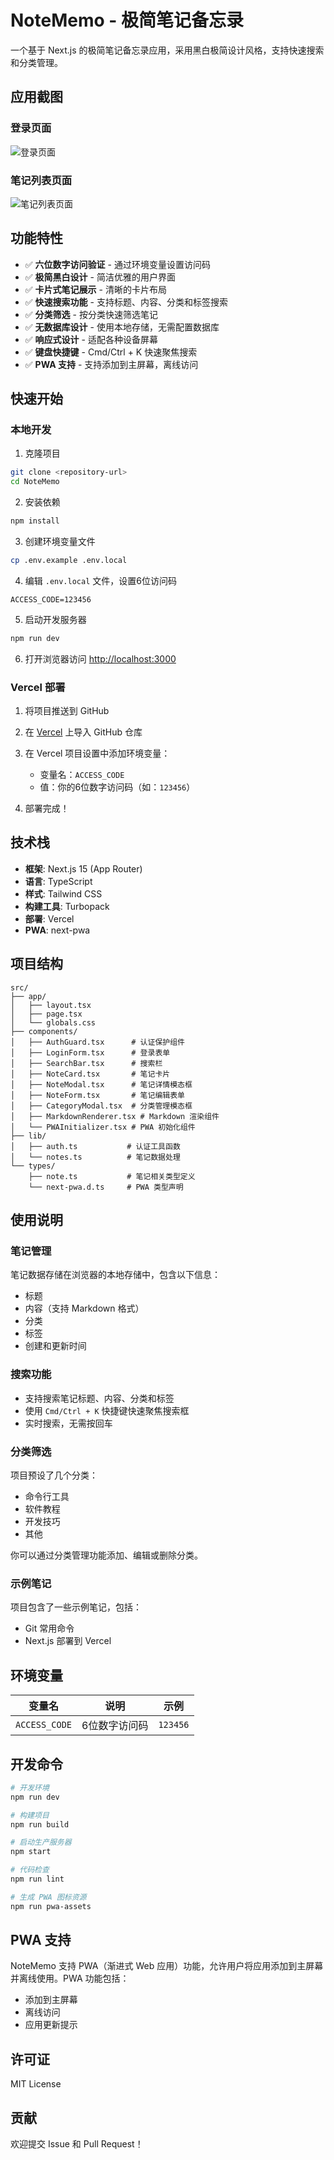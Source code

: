 # NoteMemo - 极简笔记备忘录

一个基于 Next.js 的极简笔记备忘录应用，采用黑白极简设计风格，支持快速搜索和分类管理。

## 应用截图

### 登录页面

![登录页面](/public/Loginpage.png)

### 笔记列表页面

![笔记列表页面](/public/Listpage.png)

## 功能特性

- ✅ **六位数字访问验证** - 通过环境变量设置访问码
- ✅ **极简黑白设计** - 简洁优雅的用户界面
- ✅ **卡片式笔记展示** - 清晰的卡片布局
- ✅ **快速搜索功能** - 支持标题、内容、分类和标签搜索
- ✅ **分类筛选** - 按分类快速筛选笔记
- ✅ **无数据库设计** - 使用本地存储，无需配置数据库
- ✅ **响应式设计** - 适配各种设备屏幕
- ✅ **键盘快捷键** - Cmd/Ctrl + K 快速聚焦搜索
- ✅ **PWA 支持** - 支持添加到主屏幕，离线访问

## 快速开始

### 本地开发

1. 克隆项目
```bash
git clone <repository-url>
cd NoteMemo
```

2. 安装依赖
```bash
npm install
```

3. 创建环境变量文件
```bash
cp .env.example .env.local
```

4. 编辑 `.env.local` 文件，设置6位访问码
```env
ACCESS_CODE=123456
```

5. 启动开发服务器
```bash
npm run dev
```

6. 打开浏览器访问 [http://localhost:3000](http://localhost:3000)

### Vercel 部署

1. 将项目推送到 GitHub

2. 在 [Vercel](https://vercel.com) 上导入 GitHub 仓库

3. 在 Vercel 项目设置中添加环境变量：
   - 变量名：`ACCESS_CODE`
   - 值：你的6位数字访问码（如：`123456`）

4. 部署完成！

## 技术栈

- **框架**: Next.js 15 (App Router)
- **语言**: TypeScript
- **样式**: Tailwind CSS
- **构建工具**: Turbopack
- **部署**: Vercel
- **PWA**: next-pwa

## 项目结构

```
src/
├── app/
│   ├── layout.tsx
│   ├── page.tsx
│   └── globals.css
├── components/
│   ├── AuthGuard.tsx      # 认证保护组件
│   ├── LoginForm.tsx      # 登录表单
│   ├── SearchBar.tsx      # 搜索栏
│   ├── NoteCard.tsx       # 笔记卡片
│   ├── NoteModal.tsx      # 笔记详情模态框
│   ├── NoteForm.tsx       # 笔记编辑表单
│   ├── CategoryModal.tsx  # 分类管理模态框
│   ├── MarkdownRenderer.tsx # Markdown 渲染组件
│   └── PWAInitializer.tsx # PWA 初始化组件
├── lib/
│   ├── auth.ts           # 认证工具函数
│   └── notes.ts          # 笔记数据处理
└── types/
    ├── note.ts           # 笔记相关类型定义
    └── next-pwa.d.ts     # PWA 类型声明
```

## 使用说明

### 笔记管理

笔记数据存储在浏览器的本地存储中，包含以下信息：
- 标题
- 内容（支持 Markdown 格式）
- 分类
- 标签
- 创建和更新时间

### 搜索功能

- 支持搜索笔记标题、内容、分类和标签
- 使用 `Cmd/Ctrl + K` 快捷键快速聚焦搜索框
- 实时搜索，无需按回车

### 分类筛选

项目预设了几个分类：
- 命令行工具
- 软件教程
- 开发技巧
- 其他

你可以通过分类管理功能添加、编辑或删除分类。

### 示例笔记

项目包含了一些示例笔记，包括：
- Git 常用命令
- Next.js 部署到 Vercel

## 环境变量

| 变量名 | 说明 | 示例 |
|--------|------|------|
| `ACCESS_CODE` | 6位数字访问码 | `123456` |

## 开发命令

```bash
# 开发环境
npm run dev

# 构建项目
npm run build

# 启动生产服务器
npm start

# 代码检查
npm run lint

# 生成 PWA 图标资源
npm run pwa-assets
```

## PWA 支持

NoteMemo 支持 PWA（渐进式 Web 应用）功能，允许用户将应用添加到主屏幕并离线使用。PWA 功能包括：

- 添加到主屏幕
- 离线访问
- 应用更新提示

## 许可证

MIT License

## 贡献

欢迎提交 Issue 和 Pull Request！
